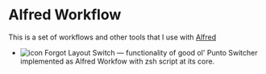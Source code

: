 # Alfred Workflow

This is a set of workflows and other tools that I use with [Alfred](https://www.alfredapp.com)

* ![icon](https://lonelyelk.ru/images/20200623/elk_switcher_black.png) Forgot Layout Switch — functionality of good ol' Punto Switcher implemented as Alfred Workfow
  with zsh script at its core.